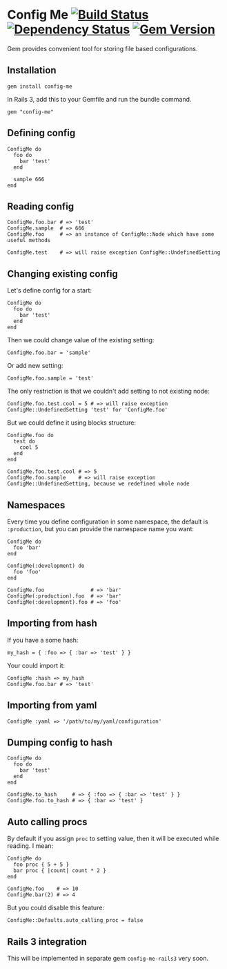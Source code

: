 # Config Me [![Build Status](https://secure.travis-ci.org/cheef/config-me.png "Build Status")](http://travis-ci.org/cheef/config-me) [![Dependency Status](https://gemnasium.com/cheef/config-me.png "Dependency Status")](https://gemnasium.com/cheef/config-me) [![Gem Version](https://badge.fury.io/rb/config-me.png)](http://badge.fury.io/rb/config-me)

Gem provides convenient tool for storing file based configurations.

## Installation

    gem install config-me

In Rails 3, add this to your Gemfile and run the bundle command.

    gem "config-me"

## Defining config

    ConfigMe do
      foo do
        bar 'test'
      end

      sample 666
    end

## Reading config

    ConfigMe.foo.bar # => 'test'
    ConfigMe.sample  # => 666
    ConfigMe.foo     # => an instance of ConfigMe::Node which have some useful methods

    ConfigMe.test    # => will raise exception ConfigMe::UndefinedSetting

## Changing existing config

Let's define config for a start:

    ConfigMe do
      foo do
        bar 'test'
      end
    end

Then we could change value of the existing setting:

    ConfigMe.foo.bar = 'sample'

Or add new setting:

    ConfigMe.foo.sample = 'test'

The only restriction is that we couldn't add setting to not existing node:

    ConfigMe.foo.test.cool = 5 # => will raise exception ConfigMe::UndefinedSetting 'test' for 'ConfigMe.foo'

But we could define it using blocks structure:

    ConfigMe.foo do
      test do
        cool 5
      end
    end

    ConfigMe.foo.test.cool # => 5
    ConfigMe.foo.sample    # => will raise exception ConfigMe::UndefinedSetting, because we redefined whole node

## Namespaces

Every time you define configuration in some namespace, the default is ```:production```,
but you can provide the namespace name you want:

    ConfigMe do
      foo 'bar'
    end

    ConfigMe(:development) do
      foo 'foo'
    end

    ConfigMe.foo               # => 'bar'
    ConfigMe(:production).foo  # => 'bar'
    ConfigMe(:development).foo # => 'foo'

## Importing from hash

If you have a some hash:

    my_hash = { :foo => { :bar => 'test' } }

Your could import it:

    ConfigMe :hash => my_hash
    ConfigMe.foo.bar # => 'test'

## Importing from yaml

    ConfigMe :yaml => '/path/to/my/yaml/configuration'

## Dumping config to hash

    ConfigMe do
      foo do
        bar 'test'
      end
    end

    ConfigMe.to_hash     # => { :foo => { :bar => 'test' } }
    ConfigMe.foo.to_hash # => { :bar => 'test' }

## Auto calling procs

By default if you assign ```proc``` to setting value, then it will be executed while reading. I mean:

    ConfigMe do
      foo proc { 5 + 5 }
      bar proc { |count| count * 2 }
    end

    ConfigMe.foo    # => 10
    ConfigMe.bar(2) # => 4

But you could disable this feature:

    ConfigMe::Defaults.auto_calling_proc = false

## Rails 3 integration

This will be implemented in separate gem ```config-me-rails3``` very soon.






